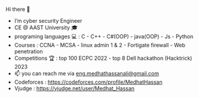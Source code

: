 Hi there 👋
- I’m cyber security Engineer
- CE @ AAST University 🎓
- programing languages 💻 : C - C++ - C#(OOP) - java(OOP) - Js - Python 
- Courses :  CCNA - MCSA - linux admin 1 & 2 - Fortigate firewall - Web penetration
- Competitions 🏆 : top 100 ECPC 2022 - top 8 Dell hackathon (Hacktrick) 2023
- 📫 you can reach me  via eng.medhathassanali@gmail.com
- Codeforces : https://codeforces.com/profile/MedhatHassan
- Vjudge : https://vjudge.net/user/Medhat_Hassan
